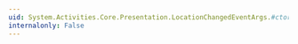 ```yaml
---
uid: System.Activities.Core.Presentation.LocationChangedEventArgs.#ctor(System.Windows.Point)
internalonly: False
---
```

